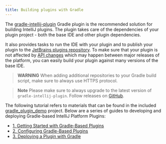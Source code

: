 ```yaml
---
title: Building plugins with Gradle
---
```


The [gradle-intellij-plugin](https://github.com/JetBrains/gradle-intellij-plugin) Gradle plugin is the recommended
solution for building IntelliJ plugins. The plugin takes care of the dependencies of your plugin project - both the
base IDE and other plugin dependencies.

It also provides tasks to run the IDE with your plugin and to publish your plugin to the [JetBrains plugins repository](/plugin_repository/index.md). To make sure that your plugin is not affected by [API changes](/reference_guide/api_changes_list.md)
which may happen between major releases of the platform, you can easily build your plugin against many versions
of the base IDE.

> **WARNING** When adding additional repositories to your Gradle build script, make sure to always use HTTPS protocol.

> **Note** Please make sure to always upgrade to the latest version of `gradle-intellij-plugin`.
Follow releases on [GitHub](https://github.com/JetBrains/gradle-intellij-plugin/releases). 
 
The following tutorial refers to materials that can be found in the included [gradle_plugin_demo](https://github.com/JetBrains/intellij-sdk-docs/tree/master/code_samples/gradle_plugin_demo) project. 
Below are a series of guides to developing and deploying Gradle-based IntelliJ Platform Plugins:  
*  [1. Getting Started with Gradle-Based Plugins](build_system/prerequisites.md)
*  [2. Configuring Gradle-Based Plugins](build_system/gradle_guide.md)
*  [3. Deploying a Plugin with Gradle](build_system/deployment.md)